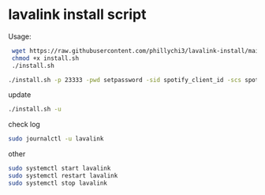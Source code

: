 # lavalink install script

Usage:

```bash
 wget https://raw.githubusercontent.com/phillychi3/lavalink-install/main/install.sh
 chmod +x install.sh
 ./install.sh
```


```bash
./install.sh -p 23333 -pwd setpassword -sid spotify_client_id -scs spotify_client_screct
```

update

```bash
./install.sh -u
```

check log

```bash
sudo journalctl -u lavalink
```

other

```bash
sudo systemctl start lavalink
sudo systemctl restart lavalink
sudo systemctl stop lavalink
```
